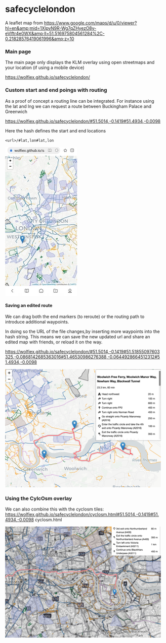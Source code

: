 # safecyclelondon
A leaflet map from https://www.google.com/maps/d/u/0/viewer?hl=en&amp;mid=1XlpvN9R-Wg7qZHyezO8y-eVlftr4e0WX&amp;ll=51.516975804561284%2C-0.21828576419061996&amp;z=10


### Main page
The main page only displays the KLM overlay using open streetmaps and your location (if using a mobile device)

https://wolfiex.github.io/safecyclelondon/


### Custom start and end poings with routing
As a proof of concept a routing line can be integrated. For instance using the lat and lng  we can request a route between Buckingham Palace and Greenwich


https://wolfiex.github.io/safecyclelondon/#51.5014,-0.1419#51.4934,-0.0098

Here the hash defines the start and end locations
```
<url>/#lat,lon#lat,lon
```

<img src='imgs/mobile.jpg'></img>






#### Saving an edited route
We can drag both the end markers (to reroute) or the routing path to introduce additional waypoints.

In doing so the URL of the file changes,by inserting more waypoints into the hash string. This means we can save the new updated url and share an edited map with friends, or reload it on the way.

https://wolfiex.github.io/safecyclelondon/#51.5014,-0.1419#51.51855097603325,-0.0868142685363016#51.46530986276388,-0.0644928664512312#51.4934,-0.0098

<img src='imgs/additional_markers.png'></img>




### Using the CylcOsm overlay
We can also combine this with the cyclosm tiles:
https://wolfiex.github.io/safecyclelondon/cyclosm.html#51.5014,-0.1419#51.4934,-0.0098
cyclosm.html

<img src='imgs/cyclosm.png'></img>
